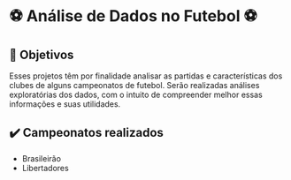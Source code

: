 # :soccer: Análise de Dados no Futebol :soccer:

## :checkered_flag: Objetivos
Esses projetos têm por finalidade analisar as partidas e características dos clubes de alguns campeonatos de futebol. Serão realizadas análises exploratórias dos dados, com o intuito de compreender melhor essas informações e suas utilidades.

## ✔️ Campeonatos realizados
- Brasileirão
- Libertadores
